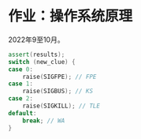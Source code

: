 # 作业：操作系统原理

2022年9至10月。

```C++
assert(results);
switch (new_clue) {
case 0:
    raise(SIGFPE); // FPE
case 1:
    raise(SIGBUS); // KS
case 2:
    raise(SIGKILL); // TLE
default:
    break; // WA
}
```
